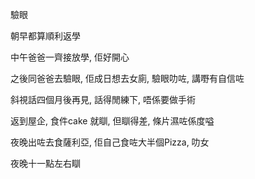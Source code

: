 驗眼

朝早都算順利返學

中午爸爸一齊接放學, 佢好開心

之後同爸爸去驗眼, 佢成日想去女廁, 驗眼叻咗, 講嘢有自信咗

斜視話四個月後再見, 話得閒練下, 唔係要做手術

返到屋企, 食件cake 就瞓, 但瞓得差, 條片濕咗係度嗌

夜晚出咗去食薩利亞, 佢自己食咗大半個Pizza, 叻女

夜晚十一點左右瞓
